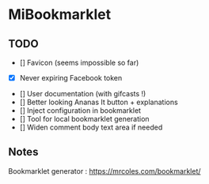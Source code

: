 # MiBookmarklet

## TODO

- [] Favicon (seems impossible so far)
- [x] Never expiring Facebook token
- [] User documentation (with gifcasts !)
- [] Better looking Ananas It button + explanations
- [] Inject configuration in bookmarklet
- [] Tool for local bookmarklet generation
- [] Widen comment body text area if needed

## Notes

Bookmarklet generator : https://mrcoles.com/bookmarklet/
